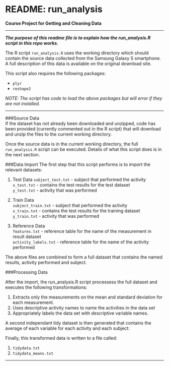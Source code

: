 README: run_analysis
===========
**Course Project for Getting and  Cleaning Data**

----

***The purpose of this readme file is to explain how the run_analysis.R script in this repo works.***  

The R script `run_analysis.R`  uses the working directory which should contain the source data collected from the Samsung Galaxy S smartphone.  A full description of this data is available on the original download site.  

This script also requires the following packages:

- `plyr`
- `reshape2`

*NOTE: The script has code to load the above packages but will error if they are not installed.*

-----

###Source Data  
If the dataset has not already been downloaded and unzipped, code has been provided (currently commented out in the R script) that will download and unzip the files to the current working directory.

Once the source data is in the current working directory, the full `run_analysis.R` script can be executed.  Details of what this script does is in the next section.    

###Data Import
The first step that this script performs is to import the relevant datasets:
  
1. Test Data
  `subject_test.txt` -  subject that performed the activity   
  `x_test.txt` - contains the test results for the test dataset  
  `y_test.txt` - activity that was performed   
  
2. Train Data  
  `subject_train.txt` - subject that performed the activity  
  `x_train.txt` - contains the test results for the training dataset   
  `y_train.txt` - activity that was performed     
  
3. Reference Data  
  `features.txt` - reference table for the name of the measurement in result dataset   
  `activity_labels.txt` - reference table for the name of the activity performed 


The above files are combined to form a full dataset that contains the named results, activity performed and subject. 

###Processing Data

After the import, the run_analysis.R script processess the full dataset and executes the following transformations: 

1. Extracts only the measurements on the mean and standard deviation for each measurement. 
2. Uses descriptive activity names to name the activities in the data set
3. Appropriately labels the data set with descriptive variable names. 

A second independant tidy dataset is then generated that contains the average of each variable for each activity 
and each subject:
  
Finally, this transformed data is written to a file called:  

1. `tidydata.txt` 
2. `tidydata_means.txt`

----
